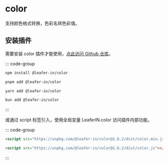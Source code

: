 # color

支持颜色格式转换，色彩名转色彩值。

## 安装插件

需要安装 color 插件才能使用，[点此访问 Github 仓库](https://github.com/leaferjs/leafer-in/tree/main/packages/color)。

::: code-group

```sh [npm]
npm install @leafer-in/color
```

```sh [pnpm]
pnpm add @leafer-in/color
```

```sh [yarn]
yarn add @leafer-in/color
```

```sh [bun]
bun add @leafer-in/color
```

:::

或通过 script 标签引入，使用全局变量 LeaferIN.color 访问插件内部功能。

::: code-group

```html [color.min]
<script src="https://unpkg.com/@leafer-in/color@1.6.2/dist/color.min.js"></script>
```

```html [color]
<script src="https://unpkg.com/@leafer-in/color@1.6.2/dist/color.js"></script>
```

<!-- https://unpkg.com 无法访问时，可替换为 https://cdn.jsdelivr.net/npm -->

:::
